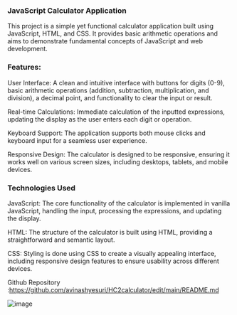 ###  JavaScript Calculator Application

This project is a simple yet functional calculator application built using JavaScript, HTML, and CSS. It provides basic arithmetic operations and aims to demonstrate fundamental concepts of JavaScript and web development.

### Features:

User Interface: A clean and intuitive interface with buttons for digits (0-9), basic arithmetic operations (addition, subtraction, multiplication, and division), a decimal point, and functionality to clear the input or result.

Real-time Calculations: Immediate calculation of the inputted expressions, updating the display as the user enters each digit or operation.

Keyboard Support: The application supports both mouse clicks and keyboard input for a seamless user experience.

Responsive Design: The calculator is designed to be responsive, ensuring it works well on various screen sizes, including desktops, tablets, and mobile devices.



### Technologies Used

JavaScript: The core functionality of the calculator is implemented in vanilla JavaScript, handling the input, processing the expressions, and updating the display.

HTML: The structure of the calculator is built using HTML, providing a straightforward and semantic layout.

CSS: Styling is done using CSS to create a visually appealing interface, including responsive design features to ensure usability across different devices.


Github Repository :https://github.com/avinashyesuri/HC2calculator/edit/main/README.md

![image](https://github.com/user-attachments/assets/81f2edff-18dd-49fe-ae08-ded59e038016)
